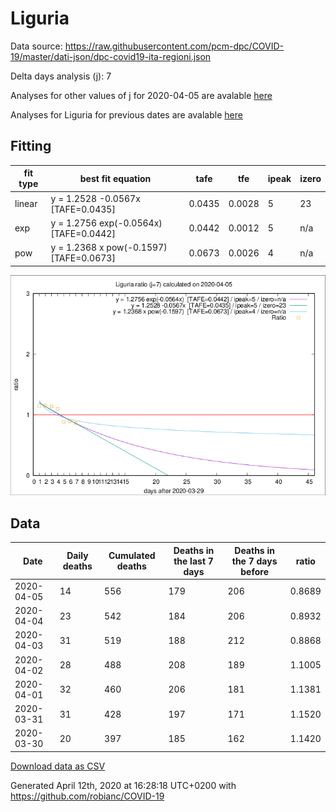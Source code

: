 # Liguria

Data source: https://raw.githubusercontent.com/pcm-dpc/COVID-19/master/dati-json/dpc-covid19-ita-regioni.json

Delta days analysis (j): 7

Analyses for other values of j for 2020-04-05 are avalable [here](../README.md)

Analyses for Liguria for previous dates are avalable [here](../../README.md)

## Fitting 
|fit type|best fit equation|tafe|tfe|ipeak|izero|
|-------|-----|--------|------|---|---|
|linear|y = 1.2528 -0.0567x  [TAFE=0.0435]|0.0435|0.0028|5|23|
|exp|y = 1.2756 exp(-0.0564x)  [TAFE=0.0442]|0.0442|0.0012|5|n/a|
|pow|y = 1.2368 x pow(-0.1597)  [TAFE=0.0673]|0.0673|0.0026|4|n/a|

![Plot](COVID-19_liguria_j7_2020-04-05.png)

## Data
|Date|Daily deaths|Cumulated deaths|Deaths in the last 7 days|Deaths in the 7 days before|ratio|
|----|----------|-----------|-------|--------------------|-----|
|2020-04-05|14|556|179|206|0.8689|
|2020-04-04|23|542|184|206|0.8932|
|2020-04-03|31|519|188|212|0.8868|
|2020-04-02|28|488|208|189|1.1005|
|2020-04-01|32|460|206|181|1.1381|
|2020-03-31|31|428|197|171|1.1520|
|2020-03-30|20|397|185|162|1.1420|

[Download data as CSV](COVID-19_liguria_j7_2020-04-05.csv)

Generated April 12th, 2020 at 16:28:18 UTC+0200 with https://github.com/robianc/COVID-19
